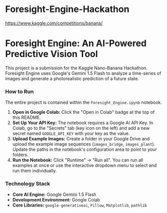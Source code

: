 # Foresight-Engine-Hackathon
https://www.kaggle.com/competitions/banana/

# Foresight Engine: An AI-Powered Predictive Vision Tool

This project is a submission for the Kaggle Nano-Banana Hackathon. Foresight Engine uses Google's Gemini 1.5 Flash to analyze a time-series of images and generate a photorealistic prediction of a future state.

### How to Run

The entire project is contained within the `Foresight_Engine.ipynb` notebook.

1.  **Open in Google Colab:** Click the "Open in Colab" badge at the top of this README.
2.  **Set Up Your API Key:** The notebook requires a Google AI API Key. In Colab, go to the "Secrets" tab (key icon on the left) and add a new secret named `GOOGLE_API_KEY` with your key as the value.
3.  **Upload Example Images:** Create a folder in your Google Drive and upload the example image sequences (`images_bridge`, `images_plant`). Update the paths in the notebook's configuration area to point to your folders.
4.  **Run the Notebook:** Click "Runtime" -> "Run all". You can run all examples at once or use the interactive dropdown menu to select and run them individually.

### Technology Stack
* **Core AI Engine:** Google Gemini 1.5 Flash
* **Development Environment:** Google Colab
* **Core Libraries:** `google-generativeai`, `Pillow`, `Matplotlib`, `pathlib`
